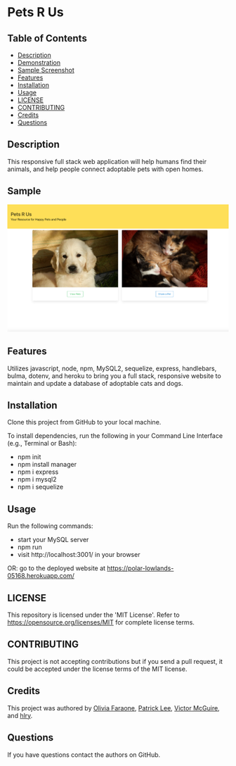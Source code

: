 # Pets R Us

## Table of Contents
* [Description](#Description)
* [Demonstration](#Demonstration)
* [Sample Screenshot](#Sample)
* [Features](#Features)
* [Installation](#Installation)
* [Usage](#Usage)
* [LICENSE](#LICENSE)
* [CONTRIBUTING](#CONTRIBUTING)
* [Credits](#Credits)
* [Questions](#Questions)

## Description
This responsive full stack web application will help humans find their animals, and help people connect adoptable pets with open homes.

## Sample
![Screenshot](/public/assets/images/homepage-screenshot.png?raw=true)

## Features
Utilizes javascript, node, npm, MySQL2, sequelize, express, handlebars, bulma, dotenv, and heroku to bring you a full stack, responsive website to maintain and update a database of adoptable cats and dogs.

## Installation
Clone this project from GitHub to your local machine.

To install dependencies, run the following in your Command Line Interface (e.g., Terminal or Bash):
- npm init
- npm install manager
- npm i express
- npm i mysql2
- npm i sequelize


## Usage
Run the following commands:
- start your MySQL server
- npm run
- visit http://localhost:3001/ in your browser

OR: go to the deployed website at https://polar-lowlands-05168.herokuapp.com/

## LICENSE
This repository is licensed under the 'MIT License'.
Refer to https://opensource.org/licenses/MIT for complete license terms.

## CONTRIBUTING
This project is not accepting contributions but if you send a pull request, it could be accepted under the license terms of the MIT license.

## Credits
This project was authored by [Olivia Faraone](https://github.com/oliviafaraone), [Patrick Lee](https://github.com/patrickmklee), [Victor McGuire](https://github.com/vmcguire), and [hlry](https://github.com/hlry).

## Questions

If you have questions contact the authors on GitHub.